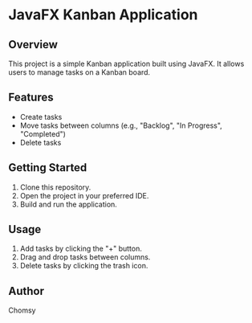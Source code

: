 # JavaFX Kanban Application

## Overview
This project is a simple Kanban application built using JavaFX. It allows users to manage tasks on a Kanban board.

## Features
- Create tasks
- Move tasks between columns (e.g., "Backlog", "In Progress", "Completed")
- Delete tasks

## Getting Started
1. Clone this repository.
2. Open the project in your preferred IDE.
3. Build and run the application.

## Usage
1. Add tasks by clicking the "+" button.
2. Drag and drop tasks between columns.
3. Delete tasks by clicking the trash icon.

## Author
Chomsy
